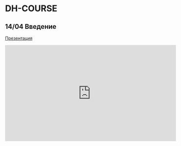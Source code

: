 # DH-COURSE
## 14/04 Введение
[Презентация](https://docs.google.com/presentation/d/1pALWYJ-0LLhY2vmkVJYF9Djv2IE95GJ3HmJjMkFT90E/edit#slide=id.g22df30d2e72_2_49)

<iframe width="560" height="315" src="https://www.youtube.com/embed/ubzxSCRbAWk" title="YouTube video player" frameborder="0" allow="accelerometer; autoplay; clipboard-write; encrypted-media; gyroscope; picture-in-picture; web-share" allowfullscreen></iframe>
